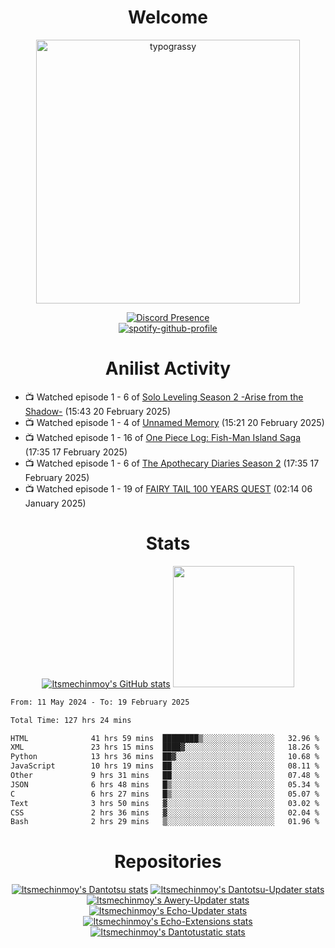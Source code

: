 <div align="center">

# Welcome
<a href="https://github.com/kawarimidoll/typograssy">
    <img alt="typograssy" src="https://typograssy.deno.dev/api?text=%E3%82%88%E3%81%86%E3%81%93%E3%81%9D%E3%81%BF%E3%81%AA%E3%81%95%E3%82%93%20-%20Itsmechinmoy--&&l0=none&l1=82d9d0&l2=027353&l3=038c4c&l4=01402e&bg=none&frame=none&speed=100&comment=" width="421.99">
</a>

[![Discord Presence](https://lanyard.cnrad.dev/api/523539866311720963?theme=dark&bg=Oe1116&animated=false&hideDiscrim=true&borderRadius=30px&hideActivity=whenNotUsed)](https://discord.com/users/523539866311720963)<br>
[![spotify-github-profile](https://spotify-github-profile.kittinanx.com/api/view?uid=31zczwoe3obxakjgkio7anubhkaq&cover_image=true&theme=novatorem&show_offline=true&background_color=121212&interchange=false&bar_color=53b14f&bar_color=ffffff&bar_color_cover=false)](https://spotify-github-profile.vercel.app/api/view?uid=31zczwoe3obxakjgkio7anubhkaq&redirect=true)
</div>

<div align="center">

# Anilist Activity
</div>
<!-- ANILIST_ACTIVITY:start -->

-   📺 Watched episode 1 - 6 of [Solo Leveling Season 2 -Arise from the Shadow-](https://anilist.co/anime/176496) (15:43 20 February 2025)
-   📺 Watched episode 1 - 4 of [Unnamed Memory](https://anilist.co/anime/158709) (15:21 20 February 2025)
-   📺 Watched episode 1 - 16 of [One Piece Log: Fish-Man Island Saga](https://anilist.co/anime/183423) (17:35 17 February 2025)
-   📺 Watched episode 1 - 6 of [The Apothecary Diaries Season 2](https://anilist.co/anime/176301) (17:35 17 February 2025)
-   📺 Watched episode 1 - 19 of [FAIRY TAIL 100 YEARS QUEST](https://anilist.co/anime/139095) (02:14 06 January 2025)

<!-- ANILIST_ACTIVITY:end -->
<div align="center">
    
# Stats
[![Itsmechinmoy's GitHub stats](https://github-readme-stats.vercel.app/api?username=itsmechinmoy&show_icons=true&theme=algolia)](https://github.com/anuraghazra/github-readme-stats)
<img src="https://github-readme-stackoverflow.vercel.app/?userID=25004176&theme=dark" height="194"/>
</div>
<!--START_SECTION:waka-->

```txt
From: 11 May 2024 - To: 19 February 2025

Total Time: 127 hrs 24 mins

HTML              41 hrs 59 mins  ████████▒░░░░░░░░░░░░░░░░   32.96 %
XML               23 hrs 15 mins  ████▓░░░░░░░░░░░░░░░░░░░░   18.26 %
Python            13 hrs 36 mins  ██▓░░░░░░░░░░░░░░░░░░░░░░   10.68 %
JavaScript        10 hrs 19 mins  ██░░░░░░░░░░░░░░░░░░░░░░░   08.11 %
Other             9 hrs 31 mins   ██░░░░░░░░░░░░░░░░░░░░░░░   07.48 %
JSON              6 hrs 48 mins   █▒░░░░░░░░░░░░░░░░░░░░░░░   05.34 %
C                 6 hrs 27 mins   █▒░░░░░░░░░░░░░░░░░░░░░░░   05.07 %
Text              3 hrs 50 mins   ▓░░░░░░░░░░░░░░░░░░░░░░░░   03.02 %
CSS               2 hrs 36 mins   ▓░░░░░░░░░░░░░░░░░░░░░░░░   02.04 %
Bash              2 hrs 29 mins   ▒░░░░░░░░░░░░░░░░░░░░░░░░   01.96 %
```

<!--END_SECTION:waka-->
<div align="center">

# Repositories
[![Itsmechinmoy's Dantotsu stats](https://github-readme-stats.vercel.app/api/pin/?username=itsmechinmoy&repo=dantotsu&show_icons=true&theme=algolia&description_lines_count=1)](https://github.com/itsmechinmoy/dantotsu)
[![Itsmechinmoy's Dantotsu-Updater stats](https://github-readme-stats.vercel.app/api/pin/?username=itsmechinmoy&repo=dantotsu-updater&show_icons=true&theme=algolia&description_lines_count=1)](https://github.com/itsmechinmoy/dantotsu-updater)
[![Itsmechinmoy's Awery-Updater stats](https://github-readme-stats.vercel.app/api/pin/?username=itsmechinmoy&repo=awery-updater&show_icons=true&theme=algolia&description_lines_count=1)](https://github.com/itsmechinmoy/awery-updater)
[![Itsmechinmoy's Echo-Updater stats](https://github-readme-stats.vercel.app/api/pin/?username=itsmechinmoy&repo=echo-updater&show_icons=true&theme=algolia&description_lines_count=1)](https://github.com/itsmechinmoy/echo-updater)
[![Itsmechinmoy's Echo-Extensions stats](https://github-readme-stats.vercel.app/api/pin/?username=itsmechinmoy&repo=echo-extensions&show_icons=true&theme=algolia&description_lines_count=1)](https://github.com/itsmechinmoy/echo-extensions)
[![Itsmechinmoy's Dantotustatic stats](https://github-readme-stats.vercel.app/api/pin/?username=itsmechinmoy&repo=dantotustatic&show_icons=true&theme=algolia&description_lines_count=1)](https://github.com/itsmechinmoy/dantotustatic)
</div>
